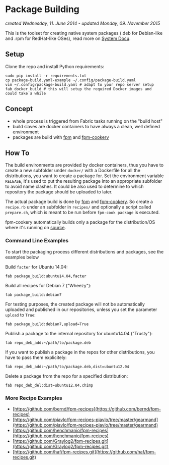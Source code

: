 Package Building
================
*created Wednesday, 11. June 2014 - updated Monday, 09. November 2015*

This is the toolset for creating native system packages (.deb for Debian-like and .rpm for RedHat-like OSes), read more on [System Docu](https://wiki.tm.zalando/Packages-and-Repos).

## Setup

Clone the repo and install Python requirements:

    sudo pip install -r requirements.txt
    cp package-build.yaml-example ~/.config/package-build.yaml
    vim ~/.config/package-build.yaml # adapt to your repo server setup
    fab docker_build # this will setup the required Docker images and could take a while

## Concept

- whole process is triggered from Fabric tasks running on the "build host"
- build slaves are docker containers to have always a clean, well defined environment
- packages are build with [fpm](https://github.com/jordansissel/fpm) and [fpm-cookery](https://github.com/bernd/fpm-cookery)

## How To

The build environments are provided by docker containers, thus you have to create a new subfolder under `docker/` with a Dockerfile for all the distributions, you want to create a package for. Set the environment variable `RELEASE`, it's used to put the resulting package into an appropriate subfolder to avoid name clashes. It could be also used to determine to which repository the package should be uploaded to later.

The actual package build is done by [fpm](https://github.com/jordansissel/fpm) and [fpm-cookery](https://github.com/bernd/fpm-cookery). So create a `recipe.rb` under an subfolder in `recipes/` and optionally a script called `prepare.sh`, which is meant to be run before `fpm-cook package` is executed.

fpm-cookery automatically builds only a package for the distribution/OS where it's running on [source](https://github.com/bernd/fpm-cookery/blob/master/spec/facts_spec.rb#L72).

### Command Line Examples
To start the packaging process different distributions and packages, see the examples below

Build `facter` for Ubuntu 14.04:

    fab package_build:ubuntu14.04,facter

Build all recipes for Debian 7 ("Wheezy"):

    fab package_build:debian7

For testing purposes, the created package will not be automatically uploaded and published in our repositories, unless you set the parameter `upload` to `True`:

    fab package_build:debian7,upload=True

Publish a package to the internal repository for ubuntu14.04 ("Trusty"):

    fab repo_deb_add:~/path/to/package.deb

If you want to publish a package in the repos for other distributions, you have to pass them explicitely:

    fab repo_deb_add:~/path/to/package.deb,dist=ubuntu12.04

Delete a package from the repo for a specified distribution:

    fab repo_deb_del:dist=ubuntu12.04,chimp

### More Recipe Examples

- [https://github.com/bernd/fpm-recipes](https://github.com/bernd/fpm-recipes)
- [https://github.com/piavlo/fpm-recipes-piavlo/tree/master/gearmand](https://github.com/piavlo/fpm-recipes-piavlo/tree/master/gearmand)
- [https://github.com/henchmanio/fpm-recipes](https://github.com/henchmanio/fpm-recipes)
- [https://github.com/Graylog2/fpm-recipes.git](https://github.com/Graylog2/fpm-recipes.git)
- [https://github.com/haf/fpm-recipes.git](https://github.com/haf/fpm-recipes.git)

